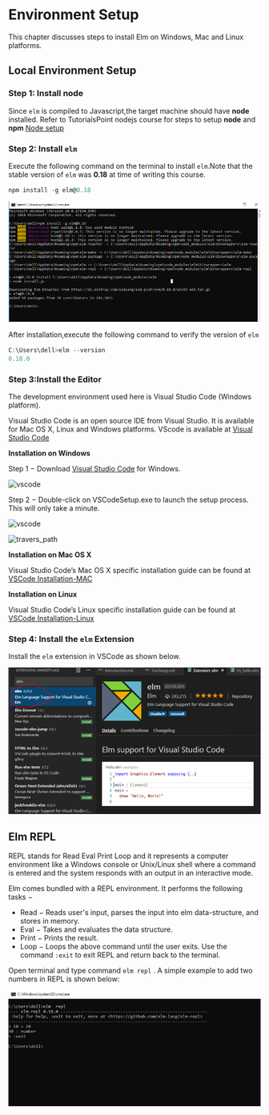 # Environment Setup

This chapter discusses steps to install Elm on Windows, Mac and Linux platforms.

## Local Environment Setup

### Step 1: Install **node**
Since `elm` is compiled to Javascript,the target machine should have **node** installed.
Refer to TutorialsPoint nodejs course for steps to setup **node** and **npm** [Node setup](https://www.tutorialspoint.com/nodejs/nodejs_environment_setup.htm)

### Step 2: Install `elm`
Execute the following command on the terminal to install `elm`.Note that the stable version of `elm` was  **0.18** at time of writing this course.

```javascript
npm install -g elm@0.18
```

![start](https://github.com/kannans89/ElmRepo/blob/master/images/01_Installation_step1.PNG?raw=true)

After installation,execute the following command to verify the version of `elm`

```javascript
C:\Users\dell>elm --version
0.18.0
```

### Step 3:Install the Editor
The development environment used here is Visual Studio Code (Windows platform).

Visual Studio Code is an open source IDE from Visual Studio. It is available for Mac OS X, Linux and Windows platforms. VScode is available at [Visual Studio Code](https://code.visualstudio.com/)

**Installation on Windows**

Step 1 − Download [Visual Studio Code](https://code.visualstudio.com/) for Windows.
 <!--Screenshot here -->
 
![vscode](https://www.tutorialspoint.com/typescript/images/download_visual_studio_code.jpg
)
 
Step 2 − Double-click on VSCodeSetup.exe to launch the setup process. This will only take a minute.
 <!--Screenshot here -->
 ![vscode](
https://www.tutorialspoint.com/typescript/images/setup_wizard.jpg
)
 
<!-- Step 3 − A screenshot of the IDE is given below.  ![ide](  https://www.tutorialspoint.com/typescript/images/ide.jpg)-- >
 
Step 3 − You may directly traverse to the file’s path by right clicking on  File → Open in command prompt.Similarly, the Reveal in  Explorer option shows the file in the File Explorer.
 <!--Include screenshot for elm file -->
  ![travers_path](
 https://www.tutorialspoint.com/typescript/images/traverse_files_path.jpg)
 
**Installation on Mac OS X**

Visual Studio Code’s Mac OS X specific installation guide can be found at [VSCode Installation-MAC](https://code.visualstudio.com/Docs/editor/setup)

**Installation on Linux**

Visual Studio Code’s Linux specific installation guide can be found at [VSCode Installation-Linux](https://code.visualstudio.com/Docs/editor/setup)

### Step 4: Install the `elm` Extension

Install the `elm` extension in VSCode as shown below. 

![vscodeExtension](https://github.com/kannans89/ElmRepo/blob/master/images/04_vscode_extension.PNG?raw=true)


## Elm REPL

REPL stands for Read Eval Print Loop and it represents a computer environment like a Windows console or Unix/Linux shell where a command is entered and the system responds with an output in an interactive mode. 

Elm comes bundled with a REPL environment. It performs the following tasks − <!--verify if explanations are correct-->

- Read − Reads user's input, parses the input into elm data-structure, and stores in memory.
- Eval − Takes and evaluates the data structure.
- Print − Prints the result.
- Loop − Loops the above command until the user exits. Use the command `:exit` to exit REPL and return back to the terminal.

Open terminal and type command `elm repl` . A simple example to add two numbers in REPL is shown below: 

![REPL](https://github.com/kannans89/ElmRepo/blob/master/images/02_repl.PNG?raw=true)



<!--

If you are on Mac or Windows, you can use the installers to get everything set up easily

## Windows

To install elm on windows we need to download the windows executable from [here](https://github.com/elm/compiler/releases/download/0.19.0/installer-for-windows.exe)

Double click the **installer-for-windows.exe** file ,the following window will appear.

![start](https://github.com/kannans89/ElmRepo/blob/master/images/01_Installation_step1.PNG?raw=true)

Follow the simple steps , keep default setting and once the wizard completes installation you will see the completed screen as shown below

![complete](https://github.com/kannans89/ElmRepo/blob/master/images/02_Installation.PNG?raw=true)

you can verify after installation by opening the windows terminal and typing command `elm repl` as shown

![elm repl](https://github.com/kannans89/ElmRepo/blob/master/images/03_elm_repl.PNG?raw=true)

## Mac

To install elm in mac first we need to download the installer for mac from [here](https://github.com/elm/compiler/releases/download/0.19.0/installer-for-mac.pkg)

Once you launch the installer you will get following screen

![start](https://github.com/kannans89/ElmRepo/blob/master/images/01_Installation_step1.PNG?raw=true)

complete the installation wizard by selecting the default settings.


 -->
